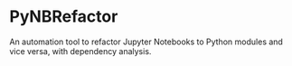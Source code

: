 # PyNBRefactor

An automation tool to refactor Jupyter Notebooks to Python modules and vice versa, with dependency analysis.

